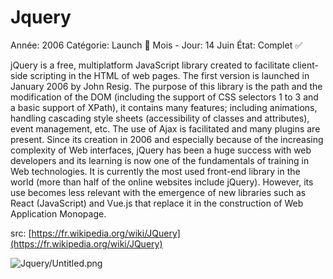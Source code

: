 # Jquery

Année: 2006
Catégorie: Launch 🚀
Mois - Jour: 14 Juin
État: Complet ✅

jQuery is a free, multiplatform JavaScript library created to facilitate client-side scripting in the HTML of web pages. The first version is launched in January 2006 by John Resig.
The purpose of this library is the path and the modification of the DOM (including the support of CSS selectors 1 to 3 and a basic support of XPath), it contains many features; including animations, handling cascading style sheets (accessibility of classes and attributes), event management, etc. The use of Ajax is facilitated and many plugins are present.
Since its creation in 2006 and especially because of the increasing complexity of Web interfaces, jQuery has been a huge success with web developers and its learning is now one of the fundamentals of training in Web technologies. It is currently the most used front-end library in the world (more than half of the online websites include jQuery).
However, its use becomes less relevant with the emergence of new libraries such as React (JavaScript) and Vue.js that replace it in the construction of Web Application Monopage.

src: [https://fr.wikipedia.org/wiki/JQuery](https://fr.wikipedia.org/wiki/JQuery)

![Jquery/Untitled.png](Jquery/Untitled.png)